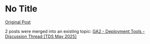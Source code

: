 # No Title

[Original Post](https://discourse.onlinedegree.iitm.ac.in/t/161083/140)

<p>2 posts were merged into an existing topic: <a href="/t/ga2-deployment-tools-discussion-thread-tds-may-2025/173525/9">GA2 - Deployment Tools - Discussion Thread [TDS May 2025]</a></p>